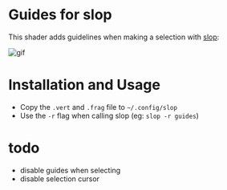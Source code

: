 # Guides for slop
This shader adds guidelines when making a selection with [slop](https://github.com/naelstrof/slop):

![gif](https://user-images.githubusercontent.com/13610073/48154835-3d0be780-e2d2-11e8-8840-c37f16214797.gif)

# Installation and Usage
- Copy the `.vert` and `.frag` file to `~/.config/slop`
- Use the `-r` flag when calling slop (eg: `slop -r guides`)

# todo
- disable guides when selecting
- disable selection cursor
